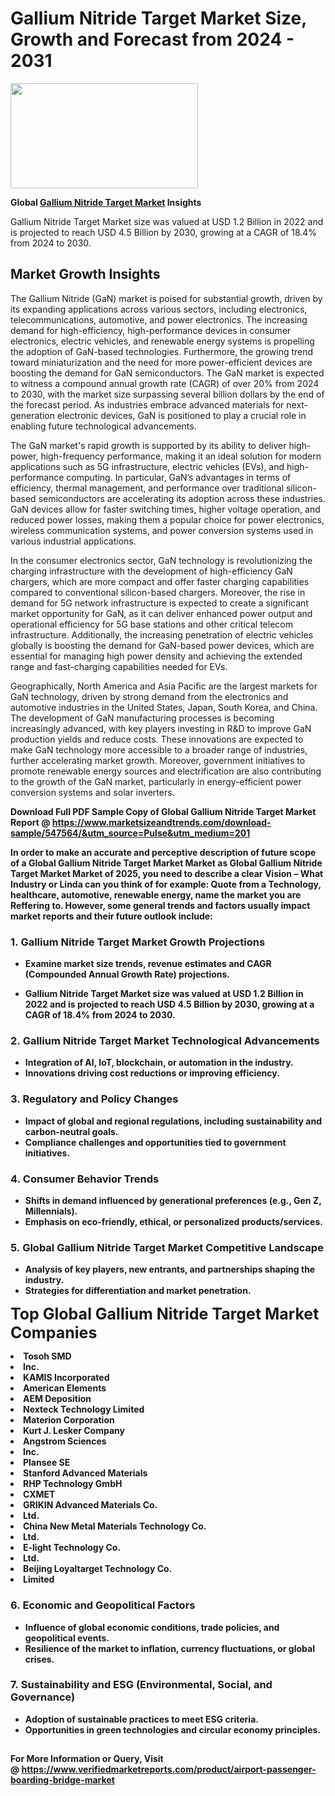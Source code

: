 <H1>Gallium Nitride Target Market Size, Growth and Forecast from 2024 - 2031</H1><img class="aligncenter size-medium wp-image-584254" src="https://thirdeyenews.in/wp-content/uploads/2024/09/Global-Market-Research-300x168.jpeg" alt="" width="300" height="168" /><p><strong>Global&nbsp;<a href="https://www.marketsizeandtrends.com/download-sample/547564/&amp;utm_source=Pulse&amp;utm_medium=201">Gallium Nitride Target Market</a> Insights</strong></p><p>Gallium Nitride Target Market size was valued at USD 1.2 Billion in 2022 and is projected to reach USD 4.5 Billion by 2030, growing at a CAGR of 18.4% from 2024 to 2030.</p><p><h2>Market Growth Insights</h2> <p>The Gallium Nitride (GaN) market is poised for substantial growth, driven by its expanding applications across various sectors, including electronics, telecommunications, automotive, and power electronics. The increasing demand for high-efficiency, high-performance devices in consumer electronics, electric vehicles, and renewable energy systems is propelling the adoption of GaN-based technologies. Furthermore, the growing trend toward miniaturization and the need for more power-efficient devices are boosting the demand for GaN semiconductors. The GaN market is expected to witness a compound annual growth rate (CAGR) of over 20% from 2024 to 2030, with the market size surpassing several billion dollars by the end of the forecast period. As industries embrace advanced materials for next-generation electronic devices, GaN is positioned to play a crucial role in enabling future technological advancements.</p> <p><strong></strong></p> <p>The GaN market's rapid growth is supported by its ability to deliver high-power, high-frequency performance, making it an ideal solution for modern applications such as 5G infrastructure, electric vehicles (EVs), and high-performance computing. In particular, GaN’s advantages in terms of efficiency, thermal management, and performance over traditional silicon-based semiconductors are accelerating its adoption across these industries. GaN devices allow for faster switching times, higher voltage operation, and reduced power losses, making them a popular choice for power electronics, wireless communication systems, and power conversion systems used in various industrial applications.</p> <p>In the consumer electronics sector, GaN technology is revolutionizing the charging infrastructure with the development of high-efficiency GaN chargers, which are more compact and offer faster charging capabilities compared to conventional silicon-based chargers. Moreover, the rise in demand for 5G network infrastructure is expected to create a significant market opportunity for GaN, as it can deliver enhanced power output and operational efficiency for 5G base stations and other critical telecom infrastructure. Additionally, the increasing penetration of electric vehicles globally is boosting the demand for GaN-based power devices, which are essential for managing high power density and achieving the extended range and fast-charging capabilities needed for EVs.</p> <p>Geographically, North America and Asia Pacific are the largest markets for GaN technology, driven by strong demand from the electronics and automotive industries in the United States, Japan, South Korea, and China. The development of GaN manufacturing processes is becoming increasingly advanced, with key players investing in R&D to improve GaN production yields and reduce costs. These innovations are expected to make GaN technology more accessible to a broader range of industries, further accelerating market growth. Moreover, government initiatives to promote renewable energy sources and electrification are also contributing to the growth of the GaN market, particularly in energy-efficient power conversion systems and solar inverters.</p> <p><strong></p><p><span class=""><strong>Download Full PDF Sample Copy of Global Gallium Nitride Target Market Report</strong> @ <a href="https://www.marketsizeandtrends.com/download-sample/547564/&amp;utm_source=Pulse&amp;utm_medium=201" target="_blank">https://www.marketsizeandtrends.com/download-sample/547564/&amp;utm_source=Pulse&amp;utm_medium=201</a></span></p><p>In order to make an accurate and perceptive description of future scope of a Global&nbsp;Gallium Nitride Target Market Market as Global&nbsp;Gallium Nitride Target Market Market of 2025, you need to describe a clear Vision &ndash; What Industry or Linda can you think of for example: Quote from a Technology, healthcare, automotive, renewable energy, name the market you are Reffering to. However, some general trends and factors usually impact market reports and their future outlook include:</p><h3>1.&nbsp;<strong>Gallium Nitride Target Market Growth Projections</strong></h3><ul><li>Examine market size trends, revenue estimates and CAGR (Compounded Annual Growth Rate) projections.</li><li><p>Gallium Nitride Target Market size was valued at USD 1.2 Billion in 2022 and is projected to reach USD 4.5 Billion by 2030, growing at a CAGR of 18.4% from 2024 to 2030.</p></li></ul><h3>2.&nbsp;<strong>Gallium Nitride Target Market Technological Advancements</strong></h3><ul><li>Integration of AI, IoT, blockchain, or automation in the industry.</li><li>Innovations driving cost reductions or improving efficiency.</li></ul><h3>3.&nbsp;<strong>Regulatory and Policy Changes</strong></h3><ul><li>Impact of global and regional regulations, including sustainability and carbon-neutral goals.</li><li>Compliance challenges and opportunities tied to government initiatives.</li></ul><h3>4.&nbsp;<strong>Consumer Behavior Trends</strong></h3><ul><li>Shifts in demand influenced by generational preferences (e.g., Gen Z, Millennials).</li><li>Emphasis on eco-friendly, ethical, or personalized products/services.</li></ul><h3>5.&nbsp;<strong>Global Gallium Nitride Target Market Competitive Landscape</strong></h3><ul><li>Analysis of key players, new entrants, and partnerships shaping the industry.</li><li>Strategies for differentiation and market penetration.</li></ul><p data-pm-slice="1 1 []"><span style="color: inherit; font-family: inherit; font-size: 25px;">Top Global Gallium Nitride Target Market Companies</span></p><div class="" data-test-id=""><p><li>Tosoh SMD</li><li> Inc.</li><li> KAMIS Incorporated</li><li> American Elements</li><li> AEM Deposition</li><li> Nexteck Technology Limited</li><li> Materion Corporation</li><li> Kurt J. Lesker Company</li><li> Angstrom Sciences</li><li> Inc.</li><li> Plansee SE</li><li> Stanford Advanced Materials</li><li> RHP Technology GmbH</li><li> CXMET</li><li> GRIKIN Advanced Materials Co.</li><li> Ltd.</li><li> China New Metal Materials Technology Co.</li><li> Ltd.</li><li> E-light Technology Co.</li><li> Ltd.</li><li> Beijing Loyaltarget Technology Co.</li><li> Limited</li></p></div><h3>6.&nbsp;<strong>Economic and Geopolitical Factors</strong></h3><ul><li>Influence of global economic conditions, trade policies, and geopolitical events.</li><li>Resilience of the market to inflation, currency fluctuations, or global crises.</li></ul><h3>7.&nbsp;<strong>Sustainability and ESG (Environmental, Social, and Governance)</strong></h3><ul><li>Adoption of sustainable practices to meet ESG criteria.</li><li>Opportunities in green technologies and circular economy principles.</li></ul><h2><strong style="font-size: 14px;">For More Information or Query, Visit @&nbsp;</strong><a style="background-color: #ffffff; font-size: 14px;" href="https://www.marketsizeandtrends.com/report/gallium-nitride-target-market/" target="_blank">https://www.verifiedmarketreports.com/product/airport-passenger-boarding-bridge-market</a></h2>

